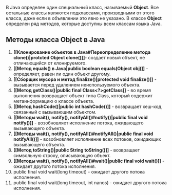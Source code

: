 В Java определен один специальный класс, называемый **Object**. Все остальные классы являются подклассами, производными от этого класса, даже если в объявлении это явно не указано. В классе **Object** определен ряд методов, которые доступны всем классам языка Java.
## Методы класса Object в Java
1. **[[Клонирование объектов в Java#Переопределение метода clone()|protcted Object clone()]]**- создает новый объект, не отличающийся от клонируемого.
2. **[[Метод equals() в Java|public boolean equals(Object obj)]]** - определяет, равен ли один объект другому.
3. **[[Сборщик мусора и метод finalize()|protected void finalize()]]** - вызывается перед удалением неиспользуемого объекта.
4. **[[Метод getClass()|public final Class<?>getClass]]** - во время выполнения возвращает объект типа Class, который содержит метаинформацию о классе объекта.
5. **[[Метод hashCode()|public int hashCode()]]** - возвращает хеш-код, связанный с вызывающим объектом.
6. **[[Методы wait(), notify(), notifyAll()#notify()|public final void notify()]]** - возобновляет исполнение потока, ожидающего вызывающего объекта.
7. **[[Методы wait(), notify(), notifyAll()#notifyAll()|public final void notifyAll()]]** - возобновляет исполнение всех потоков, ожидающих вызывающего объекта.
8. **[[Метод toString()|public String toString()]]** - возвращает символьную строку, описывающую объект.
9. **[[Методы wait(), notify(), notifyAll()#wait()|public final void wait()]]** - ожидает другого потока исполнения.
10. public final void wait(long timeout) - ожидает другого потока исполнения.
11. public final void wait(long timeout, int nanos) - ожидает другого потока исполнения.